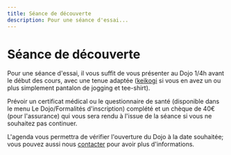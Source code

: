 ```yaml
---
title: Séance de découverte
description: Pour une séance d'essai...
---
```


# Séance de découverte

Pour une séance d'essai, il vous suffit de vous présenter au Dojo 1/4h avant le début des cours, avec une tenue adaptée ([keikogi](/aikido/equipement) si vous en avez un ou plus simplement pantalon de jogging et tee-shirt).

Prévoir un certificat médical ou le questionnaire de santé (disponible dans le menu Le Dojo/Formalités d'inscription) complété et un chèque de 40€ (pour l'assurance) qui vous sera rendu à l'issue de la séance si vous ne souhaitez pas continuer.

L'agenda vous permettra de vérifier l'ouverture du Dojo à la date souhaitée; vous pouvez aussi nous [contacter](/contact) pour avoir plus d'informations.
